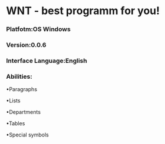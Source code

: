 <h1>WNT - best programm for you!</h1>
<h3>Platfotm:OS Windows</h3>
<h3>Version:0.0.6</h3>
<h3>Interface Language:English</h3>
<h3>Abilities:</h3>
<p>     •Paragraphs</p>
<p>     •Lists</p>
<p>     •Departments</p>
<p>     •Tables</p>
<p>     •Special symbols</p>
